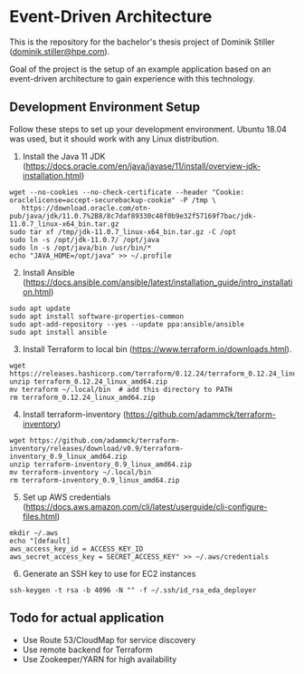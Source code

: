 # Event-Driven Architecture

This is the repository for the bachelor's thesis project of Dominik Stiller (dominik.stiller@hpe.com).

Goal of the project is the setup of an example application based on an event-driven architecture to gain experience with this technology.


## Development Environment Setup

Follow these steps to set up your development environment. Ubuntu 18.04 was used, but it should work with any Linux distribution.

1. Install the Java 11 JDK (https://docs.oracle.com/en/java/javase/11/install/overview-jdk-installation.html)
```
wget --no-cookies --no-check-certificate --header "Cookie: oraclelicense=accept-securebackup-cookie" -P /tmp \
   https://download.oracle.com/otn-pub/java/jdk/11.0.7%2B8/8c7daf89330c48f0b9e32f57169f7bac/jdk-11.0.7_linux-x64_bin.tar.gz
sudo tar xf /tmp/jdk-11.0.7_linux-x64_bin.tar.gz -C /opt
sudo ln -s /opt/jdk-11.0.7/ /opt/java
sudo ln -s /opt/java/bin /usr/bin/*
echo "JAVA_HOME=/opt/java" >> ~/.profile
```

2. Install Ansible (https://docs.ansible.com/ansible/latest/installation_guide/intro_installation.html)
```
sudo apt update
sudo apt install software-properties-common
sudo apt-add-repository --yes --update ppa:ansible/ansible
sudo apt install ansible
```

3. Install Terraform to local bin (https://www.terraform.io/downloads.html). 
```
wget https://releases.hashicorp.com/terraform/0.12.24/terraform_0.12.24_linux_amd64.zip\
unzip terraform_0.12.24_linux_amd64.zip
mv terraform ~/.local/bin  # add this directory to PATH
rm terraform_0.12.24_linux_amd64.zip
```

4. Install terraform-inventory (https://github.com/adammck/terraform-inventory)
```
wget https://github.com/adammck/terraform-inventory/releases/download/v0.9/terraform-inventory_0.9_linux_amd64.zip
unzip terraform-inventory_0.9_linux_amd64.zip
mv terraform-inventory ~/.local/bin
rm terraform-inventory_0.9_linux_amd64.zip
```

5. Set up AWS credentials (https://docs.aws.amazon.com/cli/latest/userguide/cli-configure-files.html)
```
mkdir ~/.aws
echo "[default]
aws_access_key_id = ACCESS_KEY_ID
aws_secret_access_key = SECRET_ACCESS_KEY" >> ~/.aws/credentials
```

6. Generate an SSH key to use for EC2 instances
```
ssh-keygen -t rsa -b 4096 -N "" -f ~/.ssh/id_rsa_eda_deployer
```

## Todo for actual application
* Use Route 53/CloudMap for service discovery
* Use remote backend for Terraform
* Use Zookeeper/YARN for high availability
